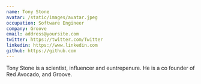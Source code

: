 ```yaml
---
name: Tony Stone
avatar: /static/images/avatar.jpeg
occupation: Software Engineer
company: Groove
email: address@yoursite.com
twitter: https://twitter.com/Twitter
linkedin: https://www.linkedin.com
github: https://github.com
---
```


Tony Stone is a scientist, influencer and euntrepenure. He is a co founder of Red Avocado, and Groove.


